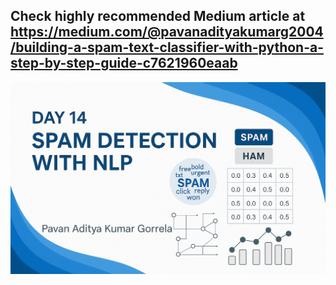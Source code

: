 ## Check highly recommended Medium article at https://medium.com/@pavanadityakumarg2004/building-a-spam-text-classifier-with-python-a-step-by-step-guide-c7621960eaab

<img src = 'Day14.png'/>